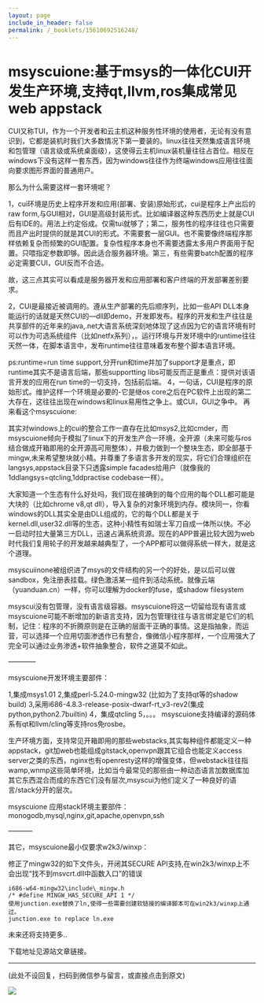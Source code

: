 ```yaml
---
layout: page
include_in_header: false
permalink: /_booklets/15610692516248/
---
```

msyscuione:基于msys的一体化CUI开发生产环境,支持qt,llvm,ros集成常见web appstack
=====

CUI又称TUI，作为一个开发者和云主机这种服务性环境的使用者，无论有没有意识到，它都是装机时我们大多数情况下第一要装的。linux往往天然集成语言环境和包管理（语言级或系统桌面级），这使得云主机linux装机量往往占首位。相反在windows下没有这样一套东西，因为windows往往作为终端windows应用往往面向要求图形界面的普通用户。

那么为什么需要这样一套环境呢？

1，cui环境是历史上程序开发和应用(部署、安装)原始形式，cui是程序上产出后的raw form,与GUI相对，GUI是高级封装形式。比如编译器这种东西历史上就是CUI后有IDE的。用法上约定俗成。仅需tui就够了；第二，服务性的程序往往也只需要而且产出时提供的就是其CUI的形式。不需要套一层GUI。也不需要像终端程序那样依赖复杂而频繁的GUI配置。复杂性程序本身也不需要透露太多用户界面用于配置。只喂指定参数即够。因此适合服务器环境。第三，有些需要batch配置的程序必定需要CUI，GUI反而不合适。

故，这三点其实可以看成是服务器开发和应用部署和客户终端的开发部署差别要求。

2，CUI是最接近被调用的。遵从生产部署的先后顺序列，比如一些API DLL本身能运行的话就是天然CUI的—dll即demo，开发即发布。程序的开发和生产往往是共享部件的近年来的java,.net大语言系统深刻地体现了这点因为它的语言环境有时可以作为可选系统组件（比如netfx系列），。运行环境与开发环境中的runtime往往天然一体，在脚本语言中，发布runtime往往意味着发布整个脚本语言环境。

ps:runtime=run time support,分开run和time并加了support才是重点，即runtime其实不是语言后端，那些supportting libs可能反而正是重点：提供对该语言开发的应用在run time的一切支持，包括前后端。
4，一句话，CUI是程序的原始形式。维护这样一个环境是必要的-它是继os core之后在PC软件上出现的第二大存在，这往往出现在windows和linux易用性之争上。或CUI，GUI之争中。
再来看这个msyscuione:

其实对windows上的cui的整合工作一直存在比如msys2,比如cmder，而msyscuione倾向于模拟了linux下的开发生产合一环境，全开源（未来可能与ros结合做成开箱即用的全开源高可用整体），并极力做到一个整块生态，即全部基于mingw,未来希望整块就小精。并尊重了多语言多开发的现实，将它们合理组织在langsys,appstack目录下只透露simple facades给用户（就像我的1ddlangsys=qtcling,1ddpractise codebase一样）。

大家知道一个生态有什么好处吗，我们现在接确到的每个应用的每个DLL都可能是大块的（比如chrome v8,qt dll），导入复杂的对象环境到内存。模块同一，你看windows的DLL其实全是由DLL组成的，它的每个DLL都是关于kernel.dll,user32.dll等的生态，这种小精性有如瑞士军刀自成一体所以快。不必一启动时拉大量第三方DLL，迅速占满系统资源。现在的APP普遍比较大因为web时代我们复用轮子的开发越来越典型了，一个APP都可以做得系统一样大，就是这个道理。

msyscuiinone被组织进了msys的文件结构的另一个的好处，是以后可以做sandbox，免注册表挂载。绿色激活某一组件到活动系统。就像云端（yuanduan.cn）一样，你可以理解为docker的fuse，或shadow filesystem

msyscui没有包管理，没有语言级容器。msyscuione将这一切留给现有语言或msyscuione可能不断增加的新语言支持，因为包管理往往与语言绑定是它们的机制，记住：程序的不折腾原则是在正确的层面干正确的事情。这是指抽象，而运营，可以选择一个应用切面渗透作已有整合，像微信小程序那样，一个应用强大了完全可以通过业务渗透+软件抽象整合，软件之道莫不如此。

————

msyscuione开发环境主要部件：

1,集成msys1.01
2,集成perl-5.24.0-mingw32 (比如为了支持qt等的shadow build)
3,采用i686-4.8.3-release-posix-dwarf-rt_v3-rev2(集成python,python2.7builtin)
4，集成qtcling
5，。。。
msyscuione支持编译的源码体系有qt和llvm/cling等支持ros免rosbe。


生产环境方面，支持常见开箱即用的那些webstacks,其实每种组件都能定义一种appstack，git加web也能组成gitstack,openvpn跟其它组合也能定义access server之类的东西，nginx也有openresty这样的增强变体，但webstack往往指wamp,wnmp这些简单环境，比如当今最常见的那些由一种动态语言加数据库加其它东西混合而成的东西它们没有层次,msyscui为他们定义了一种良好的语言/stack分开的层次。

msyscuione 应用stack环境主要部件：monogodb,mysql,nginx,git,apache,openvpn,ssh

———–

其它，msyscuione最小仅要求w2k3/winxp：

修正了mingw32的如下文件头，开闭其SECURE API支持,在win2k3/winxp上不会出现“找不到msvcrt.dll中函数入口”的错误

```
i686-w64-mingw32\include\_mingw.h
/* #define MINGW_HAS_SECURE_API 1 */
使用junction.exe替换了ln,使得一些需要创建软链接的编译脚本可在win2k3/winxp上通过。
junction.exe to replace ln.exe
```

未来还将支持更多..

下载地址见源站文章链接。



-----


(此处不设回复，扫码到微信参与留言，或直接点击到原文)

![](/p/15610692516248/qrcode.png)

<!-- Markdeep: -->
<meta charset="utf-8">
<link rel="stylesheet" href="../../res/aloha.css?">

<script src="../../res/markdeep.min.js" charset="utf-8"></script>




